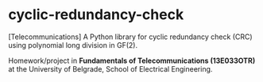 # cyclic-redundancy-check
[Telecommunications] A Python library for cyclic redundancy check (CRC) using polynomial long division in GF(2).

Homework/project in **Fundamentals of Telecommunications (13E033OTR)** at the University of Belgrade, School of Electrical Engineering.
